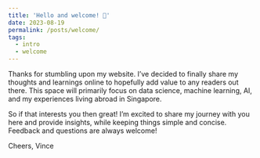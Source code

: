 ```yaml
---
title: 'Hello and welcome! 👋'
date: 2023-08-19
permalink: /posts/welcome/
tags:
  - intro
  - welcome
---
```


Thanks for stumbling upon my website. I’ve decided to finally share my thoughts and learnings online to hopefully add value to any readers out there. This space will primarily focus on data science, machine learning, AI, and my experiences living abroad in Singapore.

So if that interests you then great! I’m excited to share my journey with you here and provide insights, while keeping things simple and concise. Feedback and questions are always welcome!

Cheers,
Vince
